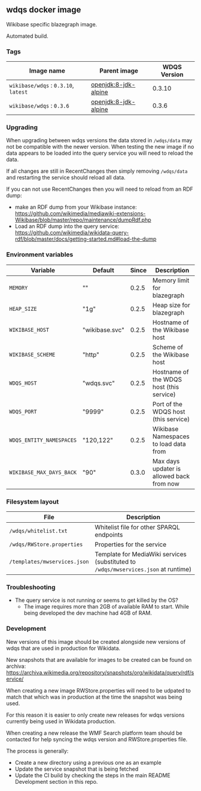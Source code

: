 ## wdqs docker image

Wikibase specific blazegraph image.

Automated build.

### Tags

Image name                              | Parent image             | WDQS Version
--------------------------------------- | ------------------------ | --------------
`wikibase/wdqs` : `0.3.10`, `latest`    | [openjdk:8-jdk-alpine](https://hub.docker.com/_/openjdk/) | 0.3.10
`wikibase/wdqs` : `0.3.6`               | [openjdk:8-jdk-alpine](https://hub.docker.com/_/openjdk/) | 0.3.6

### Upgrading

When upgrading between wdqs versions the data stored in `/wdqs/data` may not be compatible with the newer version.
When testing the new image if no data appears to be loaded into the query service you will need to reload the data.

If all changes are still in RecentChanges then simply removing `/wdqs/data` and restarting the service should reload all data.

If you can not use RecentChanges then you will need to reload from an RDF dump:
 - make an RDF dump from your Wikibase instance: https://github.com/wikimedia/mediawiki-extensions-Wikibase/blob/master/repo/maintenance/dumpRdf.php
 - Load an RDF dump into the query service: https://github.com/wikimedia/wikidata-query-rdf/blob/master/docs/getting-started.md#load-the-dump

### Environment variables

Variable                 | Default            | Since   | Description
-------------------------|  ------------------| --------| ----------
`MEMORY`                 | ""                 | 0.2.5   | Memory limit for blazegraph
`HEAP_SIZE`              | "1g"               | 0.2.5   | Heap size for blazegraph
`WIKIBASE_HOST`          | "wikibase.svc"     | 0.2.5   | Hostname of the Wikibase host
`WIKIBASE_SCHEME`        | "http"             | 0.2.5   | Scheme of the Wikibase host
`WDQS_HOST`              | "wdqs.svc"         | 0.2.5   | Hostname of the WDQS host (this service)
`WDQS_PORT`              | "9999"             | 0.2.5   | Port of the WDQS host (this service)
`WDQS_ENTITY_NAMESPACES` | "120,122"          | 0.2.5   | Wikibase Namespaces to load data from
`WIKIBASE_MAX_DAYS_BACK` | "90"               | 0.3.0   | Max days updater is allowed back from now


### Filesystem layout

File                              | Description
--------------------------------- | ------------------------------------------------------------------------------
`/wdqs/whitelist.txt`             | Whitelist file for other SPARQL endpoints
`/wdqs/RWStore.properties`        | Properties for the service
`/templates/mwservices.json`      | Template for MediaWiki services (substituted to `/wdqs/mwservices.json` at runtime)

### Troubleshooting

* The query service is not running or seems to get killed by the OS?
  * The image requires more than 2GB of available RAM to start. While being developed the dev machine had 4GB of RAM.

### Development

New versions of this image should be created alongside new versions of wdqs that are used in production for Wikidata.

New snapshots that are available for images to be created can be found on archiva: https://archiva.wikimedia.org/repository/snapshots/org/wikidata/query/rdf/service/

When creating a new image RWStore.properties will need to be udpated to match that which was in production at the time the snapshot was being used.

For this reason it is easier to only create new releases for wdqs versions currently being used in Wikidata production.

When creating a new release the WMF Search platform team should be contacted for help syncing the wdqs version and RWStore.properties file.

The process is generally:
 - Create a new directory using a previous one as an example
 - Update the service snapshot that is being fetched
 - Update the CI build by checking the steps in the main README Development section in this repo.
